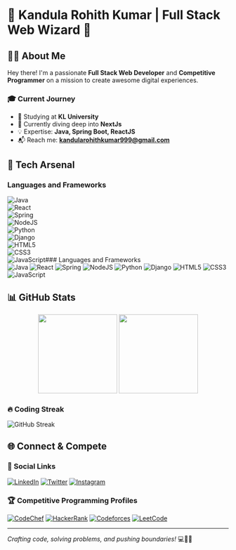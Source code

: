 # 🌟 Kandula Rohith Kumar | Full Stack Web Wizard 🚀

## 👨‍💻 About Me

Hey there! I'm a passionate **Full Stack Web Developer** and **Competitive Programmer** on a mission to create awesome digital experiences. 

### 🎓 Current Journey
- 🏫 Studying at **KL University**
- 🌱 Currently diving deep into **NextJs**
- 💡 Expertise: **Java, Spring Boot, ReactJS**
- 📬 Reach me: **kandularohithkumar999@gmail.com**


## 🔧 Tech Arsenal

### Languages and Frameworks
![Java](https://img.shields.io/badge/Java-ED8B00?style=for-the-badge&logo=java&logoColor=white)  
![React](https://img.shields.io/badge/React-20232A?style=for-the-badge&logo=react&logoColor=61DAFB)  
![Spring](https://img.shields.io/badge/Spring-6DB33F?style=for-the-badge&logo=spring&logoColor=white)  
![NodeJS](https://img.shields.io/badge/Node.js-43853D?style=for-the-badge&logo=node.js&logoColor=white)  
![Python](https://img.shields.io/badge/Python-14354C?style=for-the-badge&logo=python&logoColor=white)  
![Django](https://img.shields.io/badge/Django-092E20?style=for-the-badge&logo=django&logoColor=white)  
![HTML5](https://img.shields.io/badge/HTML5-E34F26?style=for-the-badge&logo=html5&logoColor=white)  
![CSS3](https://img.shields.io/badge/CSS3-1572B6?style=for-the-badge&logo=css3&logoColor=white)  
![JavaScript](https://img.shields.io/badge/JavaScript-F7DF1E?style=for-the-badge&logo=javascript&logoColor=black)### Languages and Frameworks  
![Java](https://img.shields.io/badge/Java-ED8B00?style=for-the-badge&logo=java&logoColor=white) ![React](https://img.shields.io/badge/React-20232A?style=for-the-badge&logo=react&logoColor=61DAFB) ![Spring](https://img.shields.io/badge/Spring-6DB33F?style=for-the-badge&logo=spring&logoColor=white) ![NodeJS](https://img.shields.io/badge/Node.js-43853D?style=for-the-badge&logo=node.js&logoColor=white) ![Python](https://img.shields.io/badge/Python-14354C?style=for-the-badge&logo=python&logoColor=white) ![Django](https://img.shields.io/badge/Django-092E20?style=for-the-badge&logo=django&logoColor=white) ![HTML5](https://img.shields.io/badge/HTML5-E34F26?style=for-the-badge&logo=html5&logoColor=white) ![CSS3](https://img.shields.io/badge/CSS3-1572B6?style=for-the-badge&logo=css3&logoColor=white) ![JavaScript](https://img.shields.io/badge/JavaScript-F7DF1E?style=for-the-badge&logo=javascript&logoColor=black)



## 📊 GitHub Stats

<div align="center">
  <img height="180em" src="https://github-readme-stats.vercel.app/api/top-langs/?username=klu-2200030106&layout=compact&theme=radical&hide_border=true" />
  <img height="180em" src="https://github-readme-stats.vercel.app/api?username=klu-2200030106&show_icons=true&theme=radical&include_all_commits=true&hide_border=true" />
</div>

### 🔥 Coding Streak
![GitHub Streak](https://github-readme-streak-stats.herokuapp.com/?user=klu-2200030106&theme=radical&hide_border=true)

## 🌐 Connect & Compete

### 🤝 Social Links
[![LinkedIn](https://img.shields.io/badge/LinkedIn-0077B5?style=for-the-badge&logo=linkedin&logoColor=white)](https://linkedin.com/in/rohitkandula/)
[![Twitter](https://img.shields.io/badge/Twitter-1DA1F2?style=for-the-badge&logo=twitter&logoColor=white)](https://twitter.com/rohitkandu32607)
[![Instagram](https://img.shields.io/badge/Instagram-E4405F?style=for-the-badge&logo=instagram&logoColor=white)](https://instagram.com/rohith___.54/)

### 🏆 Competitive Programming Profiles
[![CodeChef](https://img.shields.io/badge/CodeChef-5B4638?style=for-the-badge&logo=codechef&logoColor=white)](https://www.codechef.com/users/kandula_rohith)
[![HackerRank](https://img.shields.io/badge/HackerRank-2EC866?style=for-the-badge&logo=hackerrank&logoColor=white)](https://www.hackerrank.com/klu_2200030106)
[![Codeforces](https://img.shields.io/badge/Codeforces-1F8ACB?style=for-the-badge&logo=codeforces&logoColor=white)](https://codeforces.com/profile/klu__2200030106)
[![LeetCode](https://img.shields.io/badge/LeetCode-FFA116?style=for-the-badge&logo=leetcode&logoColor=black)](https://www.leetcode.com/klu_2200030106)

---

*Crafting code, solving problems, and pushing boundaries!* 💻🌈✨
